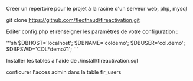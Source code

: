 Creer un repertoire pour le projet à la racine d'un serveur web, php, mysql

git clone https://github.com/fleothaud/flreactivation.git

Editer config.php et renseigner les paramètres de votre configuration :

'''sh
$DBHOST='localhost';
$DBNAME='coldemo';
$DBUSER='col.demo';
$DBPSWD='COL*demo71';
'''

Installer les tables à l'aide de ./install/flreactivation.sql

conficurer l'acces admin dans la table flr_users
